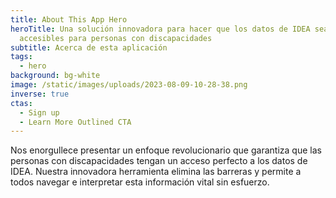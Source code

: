 ```yaml
---
title: About This App Hero
heroTitle: Una solución innovadora para hacer que los datos de IDEA sean
  accesibles para personas con discapacidades
subtitle: Acerca de esta aplicación
tags:
  - hero
background: bg-white
image: /static/images/uploads/2023-08-09-10-28-38.png
inverse: true
ctas:
  - Sign up
  - Learn More Outlined CTA
---
```

Nos enorgullece presentar un enfoque revolucionario que garantiza que las personas con discapacidades tengan un acceso perfecto a los datos de IDEA. Nuestra innovadora herramienta elimina las barreras y permite a todos navegar e interpretar esta información vital sin esfuerzo.